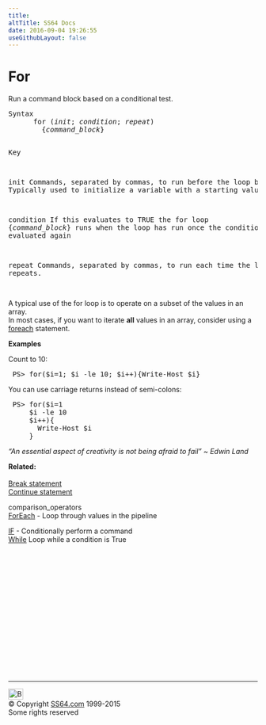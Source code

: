```yaml
---
title:
altTitle: SS64 Docs
date: 2016-09-04 19:26:55
useGithubLayout: false
---
```

<!-- #BeginLibraryItem "/Library/head_ps.lbi" --><!-- #EndLibraryItem --><h1>For</h1> 
<p>Run a command block based on a conditional test.</p>
<pre>Syntax
      for (<i>init</i>; <i>condition</i>; <i>repeat</i>) 
        {<i>command_block</i>}

Key

   init      Commands, separated by commas, to run before the loop begins.
             Typically used to initialize a variable with a starting value.

   condition If this evaluates to TRUE the for loop {<i>command_block</i>} runs
             when the loop has run once the condition is evaluated again

   repeat    Commands, separated by commas, to run each time the loop repeats.

</pre>
<p>
  A typical use of the for loop is to operate on a subset of the values in an array.<br> 
In most cases, if you want to iterate <b>all</b> values in an array, consider using a <a href="foreach.html">foreach</a> statement.</p>
<p><b>Examples</b></p>
<p>Count to 10:</p>
<pre> PS&gt; for($i=1; $i -le 10; $i++){Write-Host $i}</pre>
<p>You can use carriage returns instead of semi-colons:</p>
<pre> PS&gt; for($i=1
     $i -le 10
     $i++){
       Write-Host $i
     }</pre>
<p class="quote"><i>“An essential aspect of creativity is not being afraid to fail” ~ Edwin Land </i></p>
<p><b>Related:</b><br>
  <br>
  <a href="break.html">Break statement </a><br> 
<a href="continue.html">Continue statement</a><br>

comparison_operators<br>
<a href="foreach.html">ForEach</a> - Loop through values in the pipeline<br>

<a href="if.html">IF</a> - Conditionally perform a command<br>
<a href="while.html">While</a> Loop while a condition is True</p><!-- #BeginLibraryItem "/Library/foot_ps.lbi" --><p>
<!-- PowerShell300 -->
<ins class="adsbygoogle" style="display:inline-block;width:300px;height:250px" data-ad-client="ca-pub-6140977852749469" data-ad-slot="6253539900"></ins>
<script>
(adsbygoogle = window.adsbygoogle || []).push({});
</script></p>
<hr>
<div id="bl" class="footer"><a href="for.html#"><img src="../images/top.png" width="30" height="22" alt="Back to the Top"></a></div>
<div id="br" class="footer, tagline">© Copyright <a href="../index.html">SS64.com</a> 1999-2015<br>
Some rights reserved</div><!-- #EndLibraryItem -->

